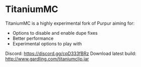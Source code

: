 # TitaniumMC
TitaniumMC is a highly experimental fork of Purpur aiming for:
- Options to disable and enable dupe fixes
- Better performance
- Experimental options to play with

Discord: https://discord.gg/cpD333fBRz
Download latest build: http://www.gardling.com/titaniumclip.jar